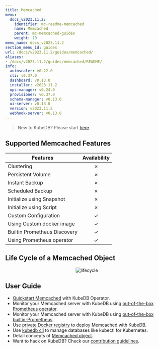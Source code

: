 ```yaml
---
title: Memcached
menu:
  docs_v2023.11.2:
    identifier: mc-readme-memcached
    name: Memcached
    parent: mc-memcached-guides
    weight: 10
menu_name: docs_v2023.11.2
section_menu_id: guides
url: /docs/v2023.11.2/guides/memcached/
aliases:
- /docs/v2023.11.2/guides/memcached/README/
info:
  autoscaler: v0.22.0
  cli: v0.37.0
  dashboard: v0.13.0
  installer: v2023.11.2
  ops-manager: v0.24.0
  provisioner: v0.37.0
  schema-manager: v0.13.0
  ui-server: v0.13.0
  version: v2023.11.2
  webhook-server: v0.13.0
---
```


> New to KubeDB? Please start [here](/docs/v2023.11.2/README).

## Supported Memcached Features

| Features                     | Availability |
| ---------------------------- | :----------: |
| Clustering                   |   &#10007;   |
| Persistent Volume            |   &#10007;   |
| Instant Backup               |   &#10007;   |
| Scheduled Backup             |   &#10007;   |
| Initialize using Snapshot    |   &#10007;   |
| Initialize using Script      |   &#10007;   |
| Custom Configuration         |   &#10003;   |
| Using Custom docker image    |   &#10003;   |
| Builtin Prometheus Discovery |   &#10003;   |
| Using Prometheus operator    |   &#10003;   |

## Life Cycle of a Memcached Object

<p align="center">
  <img alt="lifecycle"  src="/docs/v2023.11.2/images/memcached/memcached-lifecycle.png">
</p>

## User Guide

- [Quickstart Memcached](/docs/v2023.11.2/guides/memcached/quickstart/quickstart) with KubeDB Operator.
- Monitor your Memcached server with KubeDB using [out-of-the-box Prometheus operator](/docs/v2023.11.2/guides/memcached/monitoring/using-prometheus-operator).
- Monitor your Memcached server with KubeDB using [out-of-the-box builtin-Prometheus](/docs/v2023.11.2/guides/memcached/monitoring/using-builtin-prometheus).
- Use [private Docker registry](/docs/v2023.11.2/guides/memcached/private-registry/using-private-registry) to deploy Memcached with KubeDB.
- Use [kubedb cli](/docs/v2023.11.2/guides/memcached/cli/cli) to manage databases like kubectl for Kubernetes.
- Detail concepts of [Memcached object](/docs/v2023.11.2/guides/memcached/concepts/memcached).
- Want to hack on KubeDB? Check our [contribution guidelines](/docs/v2023.11.2/CONTRIBUTING).
